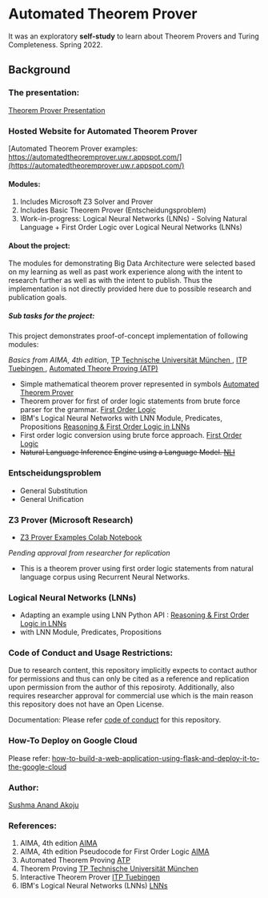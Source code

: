 # Automated Theorem Prover

It was an exploratory **self-study** to learn about Theorem Provers and Turing Completeness. Spring 2022.

## Background

### The presentation:

[ Theorem Prover Presentation](https://github.com/sushmaakoju/demo-automated-theorem-prover/blob/main/Theorem%20Prover.pdf)

### Hosted Website for Automated Theorem Prover

[Automated Theorem Prover examples: https://automatedtheoremprover.uw.r.appspot.com/](https://automatedtheoremprover.uw.r.appspot.com/)

#### Modules:
1. Includes Microsoft Z3 Solver and Prover
2. Includes Basic Theorem Prover (Entscheidungsproblem)
3. Work-in-progress: Logical Neural Networks (LNNs) - Solving Natural Language + First Order Logic over Logical Neural Networks (LNNs)

#### About the project:

The modules for demonstrating Big Data Architecture were selected 
based on my learning as well as past work experience along with the intent to 
research further as well as with the intent to publish.
Thus the implementation is not directly provided here due to possible research and publication goals.

##### Sub tasks for the project:

This project demonstrates proof-of-concept implementation of following modules:

*Basics from AIMA, 4th edition*, <a href="https://isabelle.in.tum.de/coursematerial/PSV2009-1/"> TP Technische Universität München </a>,
 <a href="https://ps.informatik.uni-tuebingen.de/teaching/ws18/itp/">ITP Tuebingen </a>, <a href="https://www.cs.cmu.edu/~fp/courses/atp/"> Automated Theore Proving (ATP) </a>

- Simple mathematical theorem prover represented in symbols 
<a href="https://github.com/sushmaakoju/automated-theorem-prover/">Automated Theorem Prover</a>
- Theorem prover for first of order logic statements from brute force parser for the grammar. <a href="https://github.com/sushmaakoju/first-order-logic/tree/86cde01c6d03fa39e6cdd4b50c26339211e19adf"> First Order Logic</a>
- IBM's Logical Neural Networks with LNN Module, Predicates, Propositions <a href="https://github.com/sushmaakoju/LNN"> Reasoning & First Order Logic in LNNs </a>
- First order logic conversion using brute force approach. <a href="https://github.com/sushmaakoju/first-order-logic/tree/86cde01c6d03fa39e6cdd4b50c26339211e19adf"> First Order Logic</a></strike>
- <strike>Natural Language Inference Engine using a Language Model. <a href="https://github.com/sushmaakoju/natural-language-inference/tree/1d5445a27b401c772d78c0ca6113b8d3783f0780"> NLI</a> </strike>


### Entscheidungsproblem

- General Substitution
- General Unification

### Z3 Prover (Microsoft Research)

- [Z3 Prover Examples Colab Notebook](https://github.com/sushmaakoju/demo-ATLS5214/blob/main/z3_prover_examples.ipynb)

*Pending approval from researcher for replication*
- This is a theorem prover using first order logic statements from natural language corpus using Recurrent Neural Networks.

### Logical Neural Networks (LNNs)

- Adapting an example using LNN Python API : <a href="https://github.com/sushmaakoju/LNN">Reasoning & First Order Logic in LNNs </a>
- with LNN Module, Predicates, Propositions
  
### Code of Conduct and Usage Restrictions:

Due to research content, this repository implicitly expects to contact author for permissions and thus can only be cited as a reference and replication upon permission from the author of this reposiroty. Additionally, also requires researcher approval for commercial use which is the main reason this repository does not have an Open License.

Documentation: Please refer <a href="https://github.com/sushmaakoju/demo-ATLS5214/blob/main/CODE_OF_CONDUCT.md">code of conduct</a> for this repository.

### How-To Deploy on Google Cloud
Please refer: <a href="https://www.freecodecamp.org/news/how-to-build-a-web-application-using-flask-and-deploy-it-to-the-cloud-3551c985e492/">how-to-build-a-web-application-using-flask-and-deploy-it-to-the-google-cloud</a>

### Author:
[Sushma Anand Akoju](https://github.com/sushmaakoju/demo-ATLS5214)
### References:

1. AIMA, 4th edition <a href="http://aima.cs.berkeley.edu/"> AIMA </a>
2. AIMA, 4th edition Pseudocode for First Order Logic <a href="https://github.com/aimacode/aima-pseudocode"> AIMA </a>
3. Automated Theorem Proving <a href="https://www.cs.cmu.edu/~fp/courses/atp/"> ATP </a>
4. Theorem Proving <a href="https://isabelle.in.tum.de/coursematerial/PSV2009-1/"> TP Technische Universität München </a>
5. Interactive Theorem Prover <a href="https://ps.informatik.uni-tuebingen.de/teaching/ws18/itp/">ITP Tuebingen </a>
6. IBM's Logical Neural Networks (LNNs) <a href="https://github.com/sushmaakoju/LNN">LNNs </a>

